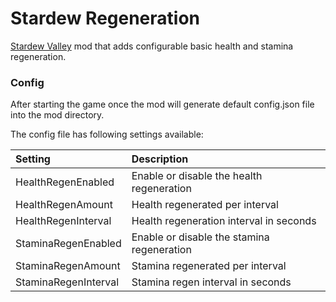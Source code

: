 # Stardew Regeneration

[Stardew Valley](http://stardewvalley.net/) mod that adds configurable basic health and stamina regeneration.


### Config

After starting the game once the mod will generate default config.json file into the mod directory.

The config file has following settings available:

|Setting | Description|
|:---|:---|
|HealthRegenEnabled|Enable or disable the health regeneration|
|HealthRegenAmount|Health regenerated per interval|
|HealthRegenInterval|Health regeneration interval in seconds|
|StaminaRegenEnabled|Enable or disable the stamina regeneration|
|StaminaRegenAmount|Stamina regenerated per interval|
|StaminaRegenInterval|Stamina regen interval in seconds|
